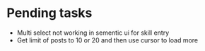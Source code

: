 # Pending tasks

- Multi select not working in sementic ui  for skill entry 
- Get limit of posts to 10 or 20 and then use cursor to load more 